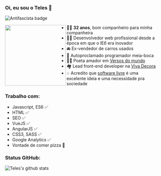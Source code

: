### Oi, eu sou o Teles 👋

![Antifascista badge](https://img.shields.io/badge/dev-antifascista-red)

<img src="https://openclipart.org/download/216306/jotateles.svg" align="left" width="200">

* 👨‍🦲 **32 anos**, bom companheiro para minha companheira
* 👨‍💻 Desenvolvedor web profissional desde a época em que o IE6 era inovador
* 🚘 Ex-vendedor de carros usados
* 👄 Autoproclamado programador meia-boca
* 👨‍🎨 Poeta amador em [Versos do mundo](https://www.versosdomundo.com.br/livro)
* 🏘️ Lead front-end developer na [Viva Decora](https://www.vivadecora.com.br)
* 💡 Acredito que [software livre](https://www.gnu.org/philosophy/free-sw.pt-br.html) é uma excelente ideia e uma necessidade pra sociedade

### Trabalho com:
* Javascript, ES6 ✅
* HTML ✅
* SEO ✅
* VueJS ✅
* AngularJS ✅
* CSS3, SASS ✅
* Google Analytics ✅
* Vontade de comer pizza :pizza: 

### Status GitHub:

![Teles's github stats](https://github-readme-stats.vercel.app/api?username=teles&show_icons=true)
